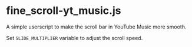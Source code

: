 # fine_scroll-yt_music.js
A simple userscript to make the scroll bar in YouTube Music more smooth.<br>

Set `SLIDE_MULTIPLIER` variable to adjust the scroll speed.
